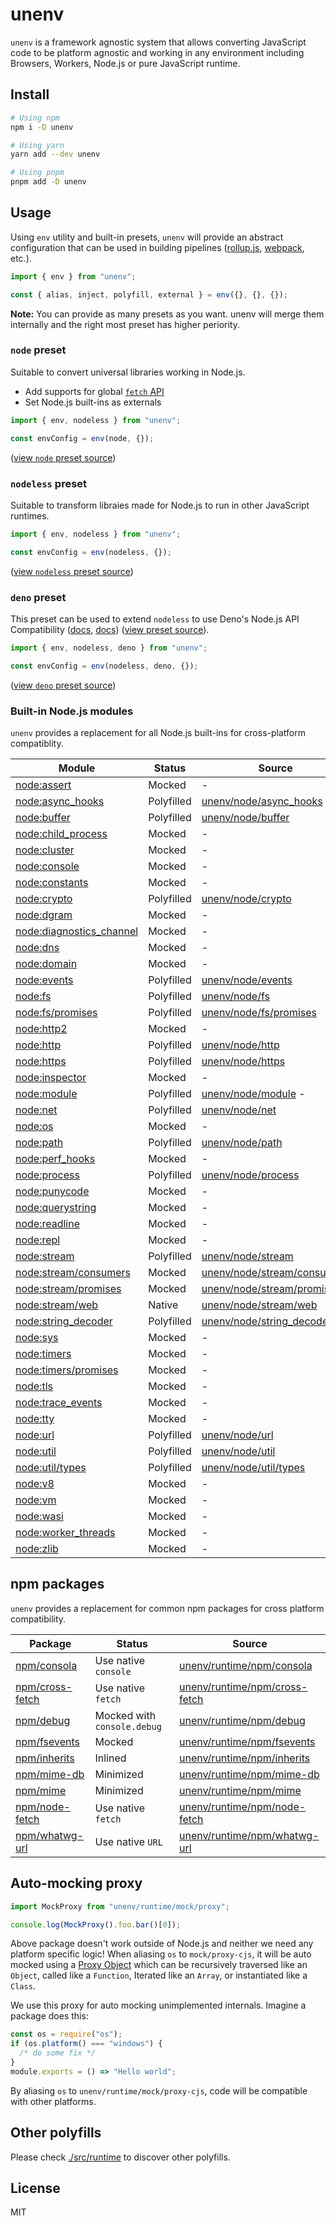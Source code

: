 # unenv

`unenv` is a framework agnostic system that allows converting JavaScript code to be platform agnostic and working in any environment including Browsers, Workers, Node.js or pure JavaScript runtime.

## Install

```bash
# Using npm
npm i -D unenv

# Using yarn
yarn add --dev unenv

# Using pnpm
pnpm add -D unenv
```

## Usage

Using `env` utility and built-in presets, `unenv` will provide an abstract configuration that can be used in building pipelines ([rollup.js](https://rollupjs.org), [webpack](https://webpack.js.org), etc.).

```js
import { env } from "unenv";

const { alias, inject, polyfill, external } = env({}, {}, {});
```

**Note:** You can provide as many presets as you want. unenv will merge them internally and the right most preset has higher periority.

### `node` preset

Suitable to convert universal libraries working in Node.js.

- Add supports for global [`fetch` API](https://developer.mozilla.org/en-US/docs/Web/API/Fetch_API)
- Set Node.js built-ins as externals

```js
import { env, nodeless } from "unenv";

const envConfig = env(node, {});
```

([view `node` preset source](./src/presets/node.ts))

### `nodeless` preset

Suitable to transform libraies made for Node.js to run in other JavaScript runtimes.

```js
import { env, nodeless } from "unenv";

const envConfig = env(nodeless, {});
```

([view `nodeless` preset source](./src/presets/nodeless.ts))

### `deno` preset

This preset can be used to extend `nodeless` to use Deno's Node.js API Compatibility ([docs](https://docs.deno.com/runtime/manual/node/compatibility), [docs](https://docs.deno.com/deploy/api/runtime-node)) ([view preset source](./src/presets/deno.ts)).

```js
import { env, nodeless, deno } from "unenv";

const envConfig = env(nodeless, deno, {});
```

([view `deno` preset source](./src/presets/deno.ts))

### Built-in Node.js modules

`unenv` provides a replacement for all Node.js built-ins for cross-platform compatiblity.

| Module                                                                      | Status     | Source                                                             |
| --------------------------------------------------------------------------- | ---------- | ------------------------------------------------------------------ |
| [node:assert](https://nodejs.org/api/assert.html)                           | Mocked     | -                                                                  |
| [node:async_hooks](https://nodejs.org/api/async_hooks.html)                 | Polyfilled | [unenv/node/async_hooks](./src/runtime/node/async_hooks)           |
| [node:buffer](https://nodejs.org/api/buffer.html)                           | Polyfilled | [unenv/node/buffer](./src/runtime/node/buffer)                     |
| [node:child_process](https://nodejs.org/api/child_process.html)             | Mocked     | -                                                                  |
| [node:cluster](https://nodejs.org/api/cluster.html)                         | Mocked     | -                                                                  |
| [node:console](https://nodejs.org/api/console.html)                         | Mocked     | -                                                                  |
| [node:constants](https://nodejs.org/api/constants.html)                     | Mocked     | -                                                                  |
| [node:crypto](https://nodejs.org/api/crypto.html)                           | Polyfilled | [unenv/node/crypto](./src/runtime/node/crypto)                     |
| [node:dgram](https://nodejs.org/api/dgram.html)                             | Mocked     | -                                                                  |
| [node:diagnostics_channel](https://nodejs.org/api/diagnostics_channel.html) | Mocked     | -                                                                  |
| [node:dns](https://nodejs.org/api/dns.html)                                 | Mocked     | -                                                                  |
| [node:domain](https://nodejs.org/api/domain.html)                           | Mocked     | -                                                                  |
| [node:events](https://nodejs.org/api/events.html)                           | Polyfilled | [unenv/node/events](./src/runtime/node/events)                     |
| [node:fs](https://nodejs.org/api/fs.html)                                   | Polyfilled | [unenv/node/fs](./src/runtime/node/fs)                             |
| [node:fs/promises](https://nodejs.org/api/fs/promises.html)                 | Polyfilled | [unenv/node/fs/promises](./src/runtime/node/fs/promises)           |
| [node:http2](https://nodejs.org/api/http2.html)                             | Mocked     | -                                                                  |
| [node:http](https://nodejs.org/api/http.html)                               | Polyfilled | [unenv/node/http](./src/runtime/node/http)                         |
| [node:https](https://nodejs.org/api/https.html)                             | Polyfilled | [unenv/node/https](./src/runtime/node/https)                       |
| [node:inspector](https://nodejs.org/api/inspector.html)                     | Mocked     | -                                                                  |
| [node:module](https://nodejs.org/api/module.html)                           | Polyfilled | [unenv/node/module](./src/runtime/node/module) -                   |
| [node:net](https://nodejs.org/api/net.html)                                 | Polyfilled | [unenv/node/net](./src/runtime/node/net)                           |
| [node:os](https://nodejs.org/api/os.html)                                   | Mocked     | -                                                                  |
| [node:path](https://nodejs.org/api/path.html)                               | Polyfilled | [unenv/node/path](./src/runtime/node/path)                         |
| [node:perf_hooks](https://nodejs.org/api/perf_hooks.html)                   | Mocked     | -                                                                  |
| [node:process](https://nodejs.org/api/process.html)                         | Polyfilled | [unenv/node/process](./src/runtime/node/process)                   |
| [node:punycode](https://nodejs.org/api/punycode.html)                       | Mocked     | -                                                                  |
| [node:querystring](https://nodejs.org/api/querystring.html)                 | Mocked     | -                                                                  |
| [node:readline](https://nodejs.org/api/readline.html)                       | Mocked     | -                                                                  |
| [node:repl](https://nodejs.org/api/repl.html)                               | Mocked     | -                                                                  |
| [node:stream](https://nodejs.org/api/stream.html)                           | Polyfilled | [unenv/node/stream](./src/runtime/node/stream)                     |
| [node:stream/consumers](https://nodejs.org/api/stream.html)                 | Mocked     | [unenv/node/stream/consumers](./src/runtime/node/stream/consumers) |
| [node:stream/promises](https://nodejs.org/api/stream.html)                  | Mocked     | [unenv/node/stream/promises](./src/runtime/node/stream/promises)   |
| [node:stream/web](https://nodejs.org/api/stream.html)                       | Native     | [unenv/node/stream/web](./src/runtime/node/stream/web)             |
| [node:string_decoder](https://nodejs.org/api/string_decoder.html)           | Polyfilled | [unenv/node/string_decoder](./src/runtime/node/string_decoder)     |
| [node:sys](https://nodejs.org/api/sys.html)                                 | Mocked     | -                                                                  |
| [node:timers](https://nodejs.org/api/timers.html)                           | Mocked     | -                                                                  |
| [node:timers/promises](https://nodejs.org/api/timers.html)                  | Mocked     | -                                                                  |
| [node:tls](https://nodejs.org/api/tls.html)                                 | Mocked     | -                                                                  |
| [node:trace_events](https://nodejs.org/api/trace_events.html)               | Mocked     | -                                                                  |
| [node:tty](https://nodejs.org/api/tty.html)                                 | Mocked     | -                                                                  |
| [node:url](https://nodejs.org/api/url.html)                                 | Polyfilled | [unenv/node/url](./src/runtime/node/url)                           |
| [node:util](https://nodejs.org/api/util.html)                               | Polyfilled | [unenv/node/util](./src/runtime/node/util)                         |
| [node:util/types](https://nodejs.org/api/util.html)                         | Polyfilled | [unenv/node/util/types](./src/runtime/node/util/types)             |
| [node:v8](https://nodejs.org/api/v8.html)                                   | Mocked     | -                                                                  |
| [node:vm](https://nodejs.org/api/vm.html)                                   | Mocked     | -                                                                  |
| [node:wasi](https://nodejs.org/api/wasi.html)                               | Mocked     | -                                                                  |
| [node:worker_threads](https://nodejs.org/api/worker_threads.html)           | Mocked     | -                                                                  |
| [node:zlib](https://nodejs.org/api/zlib.html)                               | Mocked     | -                                                                  |

## npm packages

`unenv` provides a replacement for common npm packages for cross platform compatibility.

| Package                                                     | Status                      | Source                                                            |
| ----------------------------------------------------------- | --------------------------- | ----------------------------------------------------------------- |
| [npm/consola](https://www.npmjs.com/package/consola)        | Use native `console`        | [unenv/runtime/npm/consola](./src/runtime/npm/consola.ts)         |
| [npm/cross-fetch](https://www.npmjs.com/package/node-fetch) | Use native `fetch`          | [unenv/runtime/npm/cross-fetch](./src/runtime/npm/cross-fetch.ts) |
| [npm/debug](https://www.npmjs.com/package/debug)            | Mocked with `console.debug` | [unenv/runtime/npm/debug](./src/runtime/npm/debug.ts)             |
| [npm/fsevents](https://www.npmjs.com/package/fsevents)      | Mocked                      | [unenv/runtime/npm/fsevents](./src/runtime/npm/fsevents.ts)       |
| [npm/inherits](https://www.npmjs.com/package/inherits)      | Inlined                     | [unenv/runtime/npm/inherits](./src/runtime/npm/inherits.ts)       |
| [npm/mime-db](https://www.npmjs.com/package/mime-db)        | Minimized                   | [unenv/runtime/npm/mime-db](./src/runtime/npm/mime-db.ts)         |
| [npm/mime](https://www.npmjs.com/package/mime)              | Minimized                   | [unenv/runtime/npm/mime](./src/runtime/npm/mime.ts)               |
| [npm/node-fetch](https://www.npmjs.com/package/node-fetch)  | Use native `fetch`          | [unenv/runtime/npm/node-fetch](./src/runtime/npm/node-fetch.ts)   |
| [npm/whatwg-url](https://www.npmjs.com/package/whatwg-url)  | Use native `URL`            | [unenv/runtime/npm/whatwg-url](./src/runtime/npm/whatwg-url.ts)   |

## Auto-mocking proxy

```js
import MockProxy from "unenv/runtime/mock/proxy";

console.log(MockProxy().foo.bar()[0]);
```

Above package doesn't work outside of Node.js and neither we need any platform specific logic! When aliasing `os` to `mock/proxy-cjs`, it will be auto mocked using a [Proxy Object](https://developer.mozilla.org/en-US/docs/Web/JavaScript/Reference/Global_Objects/Proxy) which can be recursively traversed like an `Object`, called like a `Function`, Iterated like an `Array`, or instantiated like a `Class`.

We use this proxy for auto mocking unimplemented internals. Imagine a package does this:

```js
const os = require("os");
if (os.platform() === "windows") {
  /* do some fix */
}
module.exports = () => "Hello world";
```

By aliasing `os` to `unenv/runtime/mock/proxy-cjs`, code will be compatible with other platforms.

## Other polyfills

Please check [./src/runtime](./src/runtime) to discover other polyfills.

## License

MIT

